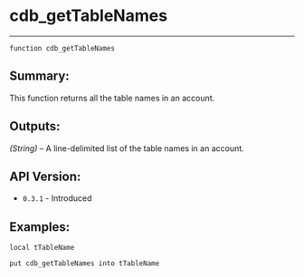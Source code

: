 # cdb_getTableNames
---
```
function cdb_getTableNames
```
## Summary:
This function returns all the table names in an account.

## Outputs:
*(String)* – A line-delimited list of the table names in an account. 

## API Version:
* `0.3.1` - Introduced

## Examples:
```
local tTableName
     
put cdb_getTableNames into tTableName
```

